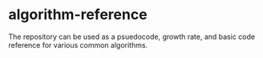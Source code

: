 # algorithm-reference
The repository can be used as a psuedocode, growth rate, and basic code reference for various common algorithms.
